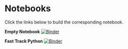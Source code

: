 # Notebooks

Click the links below to build the corresponding notebook.

__Empty Notebook__ [![Binder](https://mybinder.org/badge.svg)](https://mybinder.org/v2/gh/foldsters/FlPolyProgrammingClub.git/master?filepath=Notebooks%2FEmpty%20Notebook.ipynb)

__Fast Track Python__ [![Binder](https://mybinder.org/badge.svg)](https://mybinder.org/v2/gh/foldsters/FlPolyProgrammingClub.git/master?filepath=Notebooks%2FFast%20Track%20Python.ipynb)
